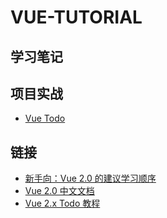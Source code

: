 # VUE-TUTORIAL

## 学习笔记

## 项目实战

* [Vue Todo](/vue-todo/)

## 链接

* [新手向：Vue 2.0 的建议学习顺序](https://zhuanlan.zhihu.com/p/23134551)
* [Vue 2.0 中文文档](https://v2.cn.vuejs.org/)
* [Vue 2.x Todo 教程](https://github.com/jukanntenn/vue2.x-todo-tutorial)